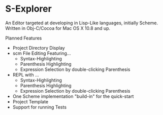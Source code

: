 S-Explorer
=======

An Editor targeted at developing in Lisp-Like languages, initially Scheme.
Written in Obj-C/Cocoa for Mac OS X 10.8 and up.

Planned Features

* Project Directory Display
* scm File Editing Featuring...
  * Syntax-Highlighting
  * Parenthesis Highlighting
  * Expression Selection by double-clicking Parenthesis
* REPL with ...
  * Syntax-Highlighting
  * Parenthesis Highlighting
  * Expression Selection by double-clicking Parenthesis
* One Scheme implementation "build-in" for the quick-start
* Project Template
* Support for running Tests
